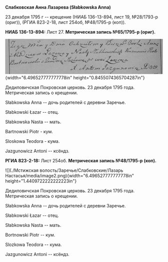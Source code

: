**Слабковская Анна Лазарева (Słabkowska Anna)**

23 декабря 1795 г -- крещение (НИАБ 136-13-894, лист 19, №28/1793-р
(ориг)), (РГИА 823-2-18, лист 254об, №48/1795-р (коп)).

**НИАБ 136-13-894:** Лист 27. **Метрическая запись №65/1795-р (ориг).**

![](./media/fee5aa8864bae2851b4c246c07a6a8fc894491e4.png){width="6.496527777777778in"
height="0.8455074365704287in"}

Дедиловичская Покровская церковь. 23 декабря 1795 года. Метрическая
запись о крещении.

Słabkowska Anna -- дочь родителей с деревни Заречье.

Słabkowski Łazar -- отец.

Słabkowska Nasta -- мать.

Bartnowski Piotr - кум.

Sloskowa Teodora - кума.

Jazgunowicz Antoni -- ксёндз.

**РГИА 823-2-18:** Лист 254об. **Метрическая запись №48/1795-р (коп).**

![](./Мстижская волость/Заречье/Слабковские/Лазарь Настасья/media/image2.png){width="6.496527777777778in"
height="1.4409722222222223in"}

Дедиловичская Покровская церковь. 23 декабря 1795 года. Метрическая
запись о крещении.

Słabkowska Anna -- дочь родителей с деревни Заречье.

Słabkowski Łazar -- отец.

Słabkowska Nasta -- мать.

Bortnowski Piotr -- кум.

Slozkowa Teodora -- кума.

Jazgunowicz Antoni -- ксёндз.
